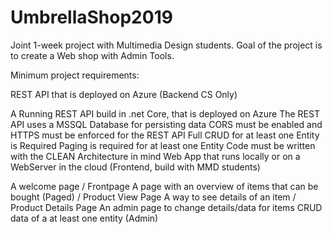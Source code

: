 # UmbrellaShop2019

Joint 1-week project with Multimedia Design students. Goal of the project is to create a Web shop with Admin Tools.

Minimum project requirements:

REST API that is deployed on Azure (Backend CS Only)

A Running REST API build in .net Core, that is deployed on Azure
The REST API uses a MSSQL Database for persisting data
CORS must be enabled and HTTPS must be enforced for the REST API
Full CRUD for at least one Entity is Required
Paging is required for at least one Entity
Code must be written with the CLEAN Architecture in mind
Web App that runs locally or on a WebServer in the cloud (Frontend, build with MMD students)

A welcome page / Frontpage
A page with an overview of items that can be bought (Paged) / Product View Page
A way to see details of an item / Product Details Page
An admin page to change details/data for items
CRUD data of a at least one entity (Admin)
